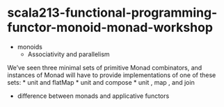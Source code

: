 # scala213-functional-programming-functor-monoid-monad-workshop

* monoids
    * Associativity and parallelism
    
    
We’ve seen three minimal sets of primitive Monad combinators, and instances of
Monad will have to provide implementations of one of these sets:
    * unit and flatMap
    * unit and compose
    * unit , map , and join
    
* difference between monads and applicative functors